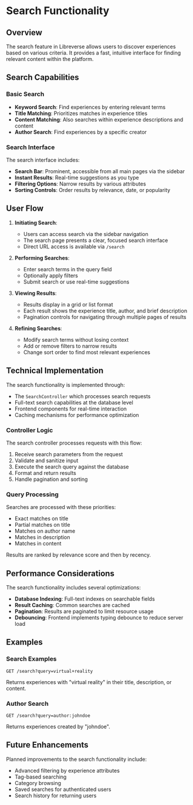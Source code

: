 # Search Functionality

## Overview

The search feature in Libreverse allows users to discover experiences based on various criteria. It provides a fast, intuitive interface for finding relevant content within the platform.

## Search Capabilities

### Basic Search

- **Keyword Search**: Find experiences by entering relevant terms
- **Title Matching**: Prioritizes matches in experience titles
- **Content Matching**: Also searches within experience descriptions and content
- **Author Search**: Find experiences by a specific creator

### Search Interface

The search interface includes:

- **Search Bar**: Prominent, accessible from all main pages via the sidebar
- **Instant Results**: Real-time suggestions as you type
- **Filtering Options**: Narrow results by various attributes
- **Sorting Controls**: Order results by relevance, date, or popularity

## User Flow

1. **Initiating Search**:

    - Users can access search via the sidebar navigation
    - The search page presents a clear, focused search interface
    - Direct URL access is available via `/search`

2. **Performing Searches**:

    - Enter search terms in the query field
    - Optionally apply filters
    - Submit search or use real-time suggestions

3. **Viewing Results**:

    - Results display in a grid or list format
    - Each result shows the experience title, author, and brief description
    - Pagination controls for navigating through multiple pages of results

4. **Refining Searches**:
    - Modify search terms without losing context
    - Add or remove filters to narrow results
    - Change sort order to find most relevant experiences

## Technical Implementation

The search functionality is implemented through:

- The `SearchController` which processes search requests
- Full-text search capabilities at the database level
- Frontend components for real-time interaction
- Caching mechanisms for performance optimization

### Controller Logic

The search controller processes requests with this flow:

1. Receive search parameters from the request
2. Validate and sanitize input
3. Execute the search query against the database
4. Format and return results
5. Handle pagination and sorting

### Query Processing

Searches are processed with these priorities:

- Exact matches on title
- Partial matches on title
- Matches on author name
- Matches in description
- Matches in content

Results are ranked by relevance score and then by recency.

## Performance Considerations

The search functionality includes several optimizations:

- **Database Indexing**: Full-text indexes on searchable fields
- **Result Caching**: Common searches are cached
- **Pagination**: Results are paginated to limit resource usage
- **Debouncing**: Frontend implements typing debounce to reduce server load

## Examples

### Search Examples

```http
GET /search?query=virtual+reality
```

Returns experiences with "virtual reality" in their title, description, or content.

### Author Search

```http
GET /search?query=author:johndoe
```

Returns experiences created by "johndoe".

## Future Enhancements

Planned improvements to the search functionality include:

- Advanced filtering by experience attributes
- Tag-based searching
- Category browsing
- Saved searches for authenticated users
- Search history for returning users

